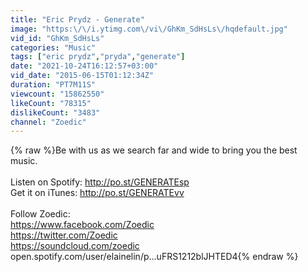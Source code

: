 ```yaml
---
title: "Eric Prydz - Generate"
image: "https:\/\/i.ytimg.com\/vi\/GhKm_SdHsLs\/hqdefault.jpg"
vid_id: "GhKm_SdHsLs"
categories: "Music"
tags: ["eric prydz","pryda","generate"]
date: "2021-10-24T16:12:57+03:00"
vid_date: "2015-06-15T01:12:34Z"
duration: "PT7M11S"
viewcount: "15862550"
likeCount: "78315"
dislikeCount: "3483"
channel: "Zoedic"
---
```

{% raw %}Be with us as we search far and wide to bring you the best music. <br /><br />Listen on Spotify: <a rel="nofollow" target="blank" href="http://po.st/GENERATEsp">http://po.st/GENERATEsp</a><br />Get it on iTunes: <a rel="nofollow" target="blank" href="http://po.st/GENERATEvv">http://po.st/GENERATEvv</a>  <br /><br />Follow Zoedic:<br /><a rel="nofollow" target="blank" href="https://www.facebook.com/Zoedic">https://www.facebook.com/Zoedic</a><br /><a rel="nofollow" target="blank" href="https://twitter.com/Zoedic">https://twitter.com/Zoedic</a><br /><a rel="nofollow" target="blank" href="https://soundcloud.com/zoedic">https://soundcloud.com/zoedic</a><br />open.spotify.com/user/elainelin/p…uFRS1212blJHTED4{% endraw %}
